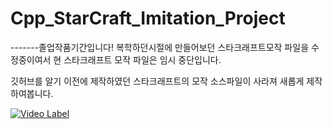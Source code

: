 # Cpp_StarCraft_Imitation_Project
-------졸업작품기간입니다!
복학하던시절에 만들어보던 스타크래프트모작 파일을 수정중이여서
현 스타크래프트 모작 파일은 임시 중단입니다.



깃허브를 알기 이전에 제작하였던 스타크래프트의 모작 소스파일이 사라져
새롭게 제작하여봅니다.

[![Video Label](http://img.youtube.com/vi/K325UMU-BvA/0.jpg)](https://www.youtube.com/watch?v=K325UMU-BvA)
